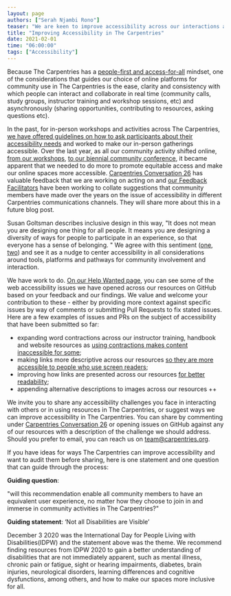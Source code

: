 ```yaml
---
layout: page
authors: ["Serah Njambi Rono"]
teaser: "We are keen to improve accessibility across our interactions and resources in The Carpentries,and invite you to help."
title: "Improving Accessibility in The Carpentries"
date: 2021-02-01
time: "06:00:00"
tags: ["Accessibility"]
---
```

Because The Carpentries has a [people-first and access-for-all](https://carpentries.org/values/) mindset, one of the considerations that guides our choice of online platforms for community use in The Carpentries is the ease, clarity and consistency with which people can interact and collaborate in real time (community calls, study groups, instructor training and workshop sessions, etc) and asynchronously (sharing opportunities, contributing to resources, asking questions etc). 

In the past, for in-person workshops and activities across The Carpentries, [we have offered guidelines on how to ask participants about their accessibility needs](https://docs.carpentries.org/topic_folders/hosts_instructors/workshop_needs.html#accessibility) and worked to make our in-person gatherings accessible. Over the last year, as all our community activity shifted online, [from our workshops](https://carpentries.org/online-workshop-recommendations/), [to our biennial community conference](https://2020.carpentrycon.org), it became apparent that we needed to do more to promote equitable access and make our online spaces more accessible. [Carpentries Conversation 26](https://github.com/carpentries/conversations/issues/26) has valuable feedback that we are working on acting on and [our Feedback Facilitators](https://carpentries.org/blog/2020/11/introducing-carpentries-feedback-facilitators/) have been working to collate suggestions that community members have made over the years on the issue of accessibility in different Carpentries communications channels. They will share more about this in a future blog post.

Susan Goltsman describes inclusive design in this way, "It does not mean you are designing one thing for all people. It means you are designing a diversity of ways for people to participate in an experience, so that everyone has a sense of belonging. " We agree with this sentiment ([one](https://carpentries.org/blog/2019/04/how-and-why-we-communicate/), [two](https://carpentries.org/blog/2019/06/equity-call-outcomes/)) and see it as a nudge to center accessibility in all considerations around tools, platforms and pathways for community involvement and interaction.  


We have work to do. [On our Help Wanted page](https://carpentries.org/help-wanted-issues/), you can see some of the web accessibility issues we have opened across our resources on GitHub based on your feedback and our findings. We value and welcome your contribution to these - either by providing more context against specific issues by way of comments or submitting Pull Requests to fix stated issues. Here are a few examples of issues and PRs on the subject of accessibility that have been submitted so far:

- expanding word contractions across our instructor training, handbook and website resources as [using contractions makes content inaccessible for some](https://medium.com/@joanne.schofield/using-contractions-could-be-making-your-writing-inaccessible-4034bb3cd76a);
- making links more descriptive across our resources [so they are more accessible to people who use screen readers](https://webaccess.berkeley.edu/ask-pecan/click-here);
- improving how links are presented across our resources [for better readability](https://webaim.org/techniques/hypertext/link_text#appearance);
- appending alternative descriptions to images across our resources ++


We invite you to share any accessibility challenges you face in interacting with others or in using resources in The Carpentries, or suggest ways we can improve accessibility in The Carpentries. You can share by commenting under [Carpentries Conversation 26](https://github.com/carpentries/conversations/issues/26) or opening issues on GitHub against any of our resources with a description of the challenge we should address. Should you prefer to email, you can reach us on [team@carpentries.org](mailto:team@carpentries.org).

If you have ideas for ways The Carpentries can improve accessibility and want to audit them before sharing, here is  one statement and one question that can guide through the process:

  **Guiding question**:  
  
  "will this recommendation enable all community members to have an equivalent user experience, no matter how they choose to join in and immerse in community activities in The Carpentries?"

  **Guiding statement**: ‘Not all Disabilities are Visible’
  
December 3 2020 was the International Day for People Living with Disabilities(IDPW) and the statement above was the theme. We recommend finding resources from IDPW 2020 to gain a better understanding of disabilities that are not immediately apparent, such as mental illness, chronic pain or fatigue, sight or hearing impairments, diabetes, brain injuries, neurological disorders, learning differences and cognitive dysfunctions, among others, and how to make our spaces more inclusive for all.
